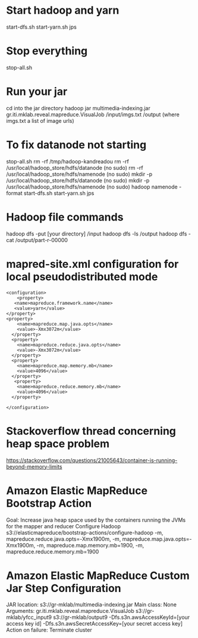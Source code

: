 Start hadoop and yarn
=====================

start-dfs.sh
start-yarn.sh
jps

Stop everything
===============

stop-all.sh

Run your jar
============
cd into the jar directory
hadoop jar multimedia-indexing.jar gr.iti.mklab.reveal.mapreduce.VisualJob /input/imgs.txt /output
(where imgs.txt a list of image urls)

To fix datanode not starting
============================

stop-all.sh
rm -rf /tmp/hadoop-kandreadou
rm -rf /usr/local/hadoop_store/hdfs/datanode (no sudo)
rm -rf /usr/local/hadoop_store/hdfs/namenode (no sudo)
mkdir -p /usr/local/hadoop_store/hdfs/datanode (no sudo)
mkdir -p /usr/local/hadoop_store/hdfs/namenode (no sudo)
hadoop namenode -format
start-dfs.sh
start-yarn.sh
jps

Hadoop file commands
====================

hadoop dfs -put [your directory] /input
hadoop dfs -ls /output
hadoop dfs -cat /output/part-r-00000

mapred-site.xml configuration for local pseudodistributed mode
==============================================================

```
<configuration>
	<property>
   <name>mapreduce.framework.name</name>
   <value>yarn</value>
</property>
<property>
    <name>mapreduce.map.java.opts</name>
    <value>-Xmx3072m</value>
  </property>
  <property>
    <name>mapreduce.reduce.java.opts</name>
    <value>-Xmx3072m</value>
  </property>
  <property>
    <name>mapreduce.map.memory.mb</name>
    <value>4096</value>
  </property>
   <property>
    <name>mapreduce.reduce.memory.mb</name>
    <value>4096</value>
  </property>

</configuration>
```

Stackoverflow thread concerning heap space problem
==================================================

https://stackoverflow.com/questions/21005643/container-is-running-beyond-memory-limits


Amazon Elastic MapReduce Bootstrap Action
=========================================
Goal: Increase java heap space used by the containers running the JVMs for the mapper and reducer
Configure Hadoop
s3://elasticmapreduce/bootstrap-actions/configure-hadoop
-m, mapreduce.reduce.java.opts=-Xmx1900m, -m, mapreduce.map.java.opts=-Xmx1900m, -m, mapreduce.map.memory.mb=1900, -m, mapreduce.reduce.memory.mb=1900


Amazon Elastic MapReduce Custom Jar Step Configuration
======================================================

JAR location: s3://gr-mklab/multimedia-indexing.jar
Main class: None
Arguments: gr.iti.mklab.reveal.mapreduce.VisualJob s3://gr-mklab/yfcc_input9 s3://gr-mklab/output9 -Dfs.s3n.awsAccessKeyId=[your access key id] -Dfs.s3n.awsSecretAccessKey=[your secret access key]
Action on failure: Terminate cluster
